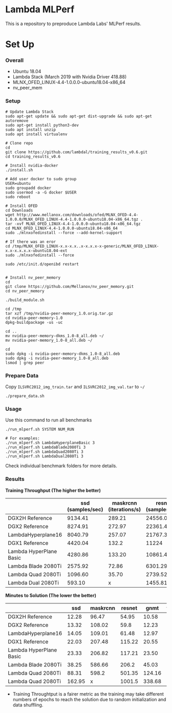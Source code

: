 # Lambda MLPerf

This is a repository to preproduce Lambda Labs' MLPerf results.


# Set Up

### Overall

- Ubuntu 18.04
- Lambda Stack (March 2019 with Nvidia Driver 418.88)
- MLNX_OFED_LINUX-4.4-1.0.0.0-ubuntu18.04-x86_64 
- nv_peer_mem


### Setup


```
# Update Lambda Stack
sudo apt-get update && sudo apt-get dist-upgrade && sudo apt-get autoremove
sudo apt-get install python3-dev
sudo apt install unzip
sudo apt install virtualenv

# Clone repo
cd
git clone https://github.com/lambdal/training_results_v0.6.git
cd training_results_v0.6

# Install nvidia-docker
./install.sh

# Add user docker to sudo group
USER=ubuntu
sudo groupadd docker
sudo usermod -a -G docker $USER
sudo reboot

# Install OFED
cd Downloads
wget http://www.mellanox.com/downloads/ofed/MLNX_OFED-4.4-1.0.0.0/MLNX_OFED_LINUX-4.4-1.0.0.0-ubuntu18.04-x86_64.tgz .
tar -xvf MLNX_OFED_LINUX-4.4-1.0.0.0-ubuntu18.04-x86_64.tgz
cd MLNX_OFED_LINUX-4.4-1.0.0.0-ubuntu18.04-x86_64
sudo ./mlnxofedinstall --force --add-kernel-support

# If there was an eror
cd /tmp/MLNX_OFED_LINUX-x.x-x.x..x-x.x.x-x-generic/MLNX_OFED_LINUX-x.x-x.x.x.x-ubuntu18.04-ext
sudo ./mlnxofedinstall --force

sudo /etc/init.d/openibd restart


# Install nv_peer_memory
cd
git clone https://github.com/Mellanox/nv_peer_memory.git
cd nv_peer_memory

./build_module.sh

cd /tmp
tar xzf /tmp/nvidia-peer-memory_1.0.orig.tar.gz
cd nvidia-peer-memory-1.0
dpkg-buildpackage -us -uc

cd ..
mv nvidia-peer-memory-dkms_1.0-8_all.deb ~/
mv nvidia-peer-memory_1.0-8_all.deb ~/

cd
sudo dpkg -i nvidia-peer-memory-dkms_1.0-8_all.deb
sudo dpkg -i nvidia-peer-memory_1.0-8_all.deb
lsmod | grep peer

``` 

### Prepare Data

Copy `ILSVRC2012_img_train.tar` and `ILSVRC2012_img_val.tar` to `~/`

```
./prepare_data.sh
```

### Usage

Use this command to run all benchmarks

```
./run_mlperf.sh SYSTEM NUM_RUN 

# For examples:
./run_mlperf.sh LambdaHyperplaneBasic 3
./run_mlperf.sh LambdaBlade2080Ti 3
./run_mlperf.sh LambdaQuad2080Ti 3
./run_mlperf.sh LambdaDual2080Ti 3
```

Check individual benchmark folders for more details.

### Results


__Training Throughput (The higher the better)__


|   | ssd (samples/sec) | maskrcnn (iterations/s) | resnet (samples/sec) | gnmt (Tok/s) | translation (batches/sec) | minigo (epochs/min) |
|---|---|---|---|---|---|---|
| DGX2H Reference | 9134.41 | 289.21 | 24556.04 | 1491560.27 | 95.86 | x |
| DGX2 Reference | 8274.91 | 272.97 | 22361.42 | 1349928.90 | 84.86 | x |
| LambdaHyperplane16 | 8040.79 | 257.07 | 21767.38 | 1313706.02 | 83.47 | x |
| DGX1 Reference  | 4420.04  | 132.2  | 11224  |  727808 | 33.82  | 0.61  |
| Lambda HyperPlane Basic | 4280.86  | 133.20  | 10861.43  | 696587.86  | 33.77  |  0.50 |
| Lambda Blade 2080Ti | 2575.92  | 72.86  | 6301.29  | 326569.0  | 26.68  |  0.30 |
| Lambda Quad 2080Ti | 1096.60 | 35.70 | 2739.52 | 147396.0 | 13.12 | 0.15 |
| Lambda Dual 2080Ti | 593.10 | x | 1455.81 | 86146.37 | 10.31 | x |


__Minutes to Solution (The lower the better)__

|   | ssd  | maskrcnn  | resnet  | gnmt  | translation  | minigo  |
|---|---|---|---|---|---|---|
| DGX2H Reference | 12.28 | 96.47 | 54.95 | 10.58 | 10.26 | x |
| DGX2 Reference | 13.32 | 108.02 | 59.8 | 12.23 | 11.62 | x |
| LambdaHyperplane16 | 14.05 | 109.01 | 61.48 | 12.97 | 13.01 | x |
| DGX1 Reference  | 22.03  | 207.48  | 115.22  |  20.55 | 20.34  | 27.39  |
| Lambda HyperPlane Basic | 23.33  | 206.82  | 117.21  | 23.50  | 19.85  |  29.76 |
| Lambda Blade 2080Ti | 38.25  | 586.66  | 206.2  | 45.03  | 66.45  |  51.23 |
| Lambda Quad 2080Ti | 88.31 | 598.2 | 501.35 | 124.16 | 100.86 | 143.15 |
| Lambda Quad 2080Ti | 162.95 | x | 1001.5 | 338.68 | 259.29 | x |


* Training Throughtput is a fairer metric as the training may take different numbers of epochs to reach the solution due to random initialization and data shuffling.
